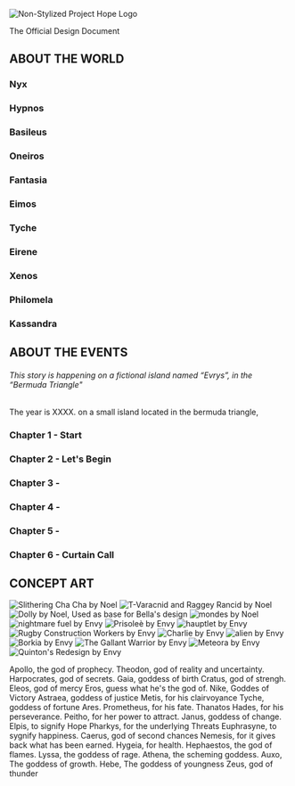 ﻿
![Non-Stylized Project Hope Logo](doc_stuff/nostyle-logo.png)

The Official Design Document

## ABOUT THE WORLD

### Nyx

### Hypnos

### Basileus

### Oneiros

### Fantasia

### Eimos

### Tyche

### Eirene

### Xenos

### Philomela

### Kassandra


## ABOUT THE EVENTS

###### This story is happening on a fictional island named “Evrys”, in the “Bermuda Triangle"

The year is XXXX.
on a small island located in the bermuda triangle,

### Chapter 1 - Start

### Chapter 2 - Let's Begin

### Chapter 3 - 

### Chapter 4 - 

### Chapter 5 - 

### Chapter 6 - Curtain Call


## CONCEPT ART

![](doc_stuff/noel-chacharealsmooth.png "Slithering Cha Cha by Noel")
![](doc_stuff/noel-tvarac&RagRan.png "T-Varacnid and Raggey Rancid by Noel")
![](doc_stuff/noel-dolly_bella.gif "Dolly by Noel, Used as base for Bella's design")
![](doc_stuff/noel-mondes.gif "mondes by Noel")
![](doc_stuff/envy-he_stare.png "nightmare fuel by Envy")
![](doc_stuff/envy-prisolee'.png "Prisoleè by Envy")
![](doc_stuff/envy-hauptlet.png "hauptlet by Envy")
![](doc_stuff/envy-rugby.png "Rugby Construction Workers by Envy")
![](doc_stuff/envy-charlie.png "Charlie by Envy")
![](doc_stuff/envy-alien.png "alien by Envy")
![](doc_stuff/envy-borkia.png "Borkia by Envy")
![](doc_stuff/envy-gallant.png "The Gallant Warrior by Envy")
![](doc_stuff/envy-meteora.png "Meteora by Envy")
![](doc_stuff/envy-quinrede.png "Quinton's Redesign by Envy")

Apollo, the god of prophecy.
Theodon, god of reality and uncertainty.
Harpocrates, god of secrets.
Gaia, goddess of birth
Cratus, god of strengh.
Eleos, god of mercy
Eros, guess what he's the god of.
Nike, Goddes of Victory
Astraea, goddess of justice
Metis, for his clairvoyance
Tyche, goddess of fortune
Ares.
Prometheus, for his fate.
Thanatos
Hades, for his perseverance.
Peitho, for her power to attract.
Janus, goddess of change.
Elpis, to signify Hope
Pharkys, for the underlying Threats
Euphrasyne, to sygnify happiness.
Caerus, god of second chances
Nemesis, for it gives back what has been earned.
Hygeia, for health.
Hephaestos, the god of flames.
Lyssa, the goddess of rage.
Athena, the scheming goddess.
Auxo, The goddess of growth.
Hebe, The goddess of youngness
Zeus, god of thunder
